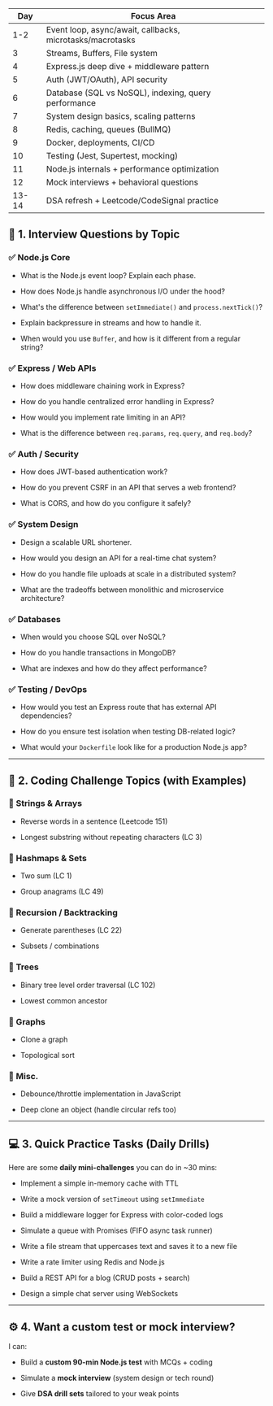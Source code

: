 
|Day|Focus Area|
|---|---|
|1-2|Event loop, async/await, callbacks, microtasks/macrotasks|
|3|Streams, Buffers, File system|
|4|Express.js deep dive + middleware pattern|
|5|Auth (JWT/OAuth), API security|
|6|Database (SQL vs NoSQL), indexing, query performance|
|7|System design basics, scaling patterns|
|8|Redis, caching, queues (BullMQ)|
|9|Docker, deployments, CI/CD|
|10|Testing (Jest, Supertest, mocking)|
|11|Node.js internals + performance optimization|
|12|Mock interviews + behavioral questions|
|13-14|DSA refresh + Leetcode/CodeSignal practice|
## 🧠 1. **Interview Questions by Topic**

### ✅ Node.js Core

- What is the Node.js event loop? Explain each phase.
    
- How does Node.js handle asynchronous I/O under the hood?
    
- What's the difference between `setImmediate()` and `process.nextTick()`?
    
- Explain backpressure in streams and how to handle it.
    
- When would you use `Buffer`, and how is it different from a regular string?
    

### ✅ Express / Web APIs

- How does middleware chaining work in Express?
    
- How do you handle centralized error handling in Express?
    
- How would you implement rate limiting in an API?
    
- What is the difference between `req.params`, `req.query`, and `req.body`?
    

### ✅ Auth / Security

- How does JWT-based authentication work?
    
- How do you prevent CSRF in an API that serves a web frontend?
    
- What is CORS, and how do you configure it safely?
    

### ✅ System Design

- Design a scalable URL shortener.
    
- How would you design an API for a real-time chat system?
    
- How do you handle file uploads at scale in a distributed system?
    
- What are the tradeoffs between monolithic and microservice architecture?
    

### ✅ Databases

- When would you choose SQL over NoSQL?
    
- How do you handle transactions in MongoDB?
    
- What are indexes and how do they affect performance?
    

### ✅ Testing / DevOps

- How would you test an Express route that has external API dependencies?
    
- How do you ensure test isolation when testing DB-related logic?
    
- What would your `Dockerfile` look like for a production Node.js app?
    

---

## 🧩 2. **Coding Challenge Topics (with Examples)**

### 🔹 Strings & Arrays

- Reverse words in a sentence (Leetcode 151)
    
- Longest substring without repeating characters (LC 3)
    

### 🔹 Hashmaps & Sets

- Two sum (LC 1)
    
- Group anagrams (LC 49)
    

### 🔹 Recursion / Backtracking

- Generate parentheses (LC 22)
    
- Subsets / combinations
    

### 🔹 Trees

- Binary tree level order traversal (LC 102)
    
- Lowest common ancestor
    

### 🔹 Graphs

- Clone a graph
    
- Topological sort
    

### 🔹 Misc.

- Debounce/throttle implementation in JavaScript
    
- Deep clone an object (handle circular refs too)
    

---

## 💻 3. **Quick Practice Tasks (Daily Drills)**

Here are some **daily mini-challenges** you can do in ~30 mins:

- Implement a simple in-memory cache with TTL
    
- Write a mock version of `setTimeout` using `setImmediate`
    
- Build a middleware logger for Express with color-coded logs
    
- Simulate a queue with Promises (FIFO async task runner)
    
- Write a file stream that uppercases text and saves it to a new file
    
- Write a rate limiter using Redis and Node.js
    
- Build a REST API for a blog (CRUD posts + search)
    
- Design a simple chat server using WebSockets
    

---

## ⚙️ 4. Want a custom test or mock interview?

I can:

- Build a **custom 90-min Node.js test** with MCQs + coding
    
- Simulate a **mock interview** (system design or tech round)
    
- Give **DSA drill sets** tailored to your weak points